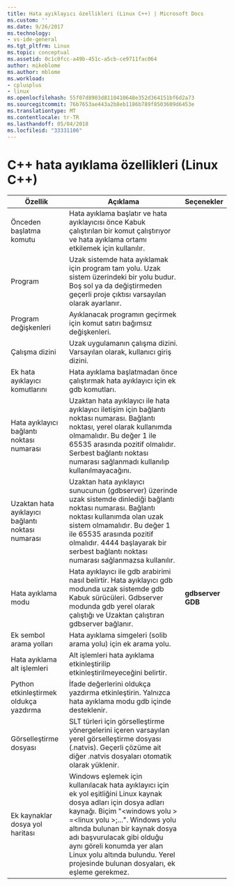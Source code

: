 ```yaml
---
title: Hata ayıklayıcı özellikleri (Linux C++) | Microsoft Docs
ms.custom: ''
ms.date: 9/26/2017
ms.technology:
- vs-ide-general
ms.tgt_pltfrm: Linux
ms.topic: conceptual
ms.assetid: 0c1c0fcc-a49b-451c-a5cb-ce9711fac064
author: mikeblome
ms.author: mblome
ms.workload:
- cplusplus
- linux
ms.openlocfilehash: 55f07d8903d8110410648e352d364151bf6d2a73
ms.sourcegitcommit: 76b7653ae443a2b8eb1186b789f8503609d6453e
ms.translationtype: MT
ms.contentlocale: tr-TR
ms.lasthandoff: 05/04/2018
ms.locfileid: "33331106"
---
```

# <a name="c-debugging-properties-linux-c"></a>C++ hata ayıklama özellikleri (Linux C++)

Özellik | Açıklama | Seçenekler
--- | ---| ---
Önceden başlatma komutu | Hata ayıklama başlatır ve hata ayıklayıcısı önce Kabuk çalıştırılan bir komut çalıştırıyor ve hata ayıklama ortamı etkilemek için kullanılır.
Program | Uzak sistemde hata ayıklamak için program tam yolu. Uzak sistem üzerindeki bir yolu budur. Boş sol ya da değiştirmeden geçerli proje çıktısı varsayılan olarak ayarlanır.
Program değişkenleri | Ayıklanacak programın geçirmek için komut satırı bağımsız değişkenleri.
Çalışma dizini | Uzak uygulamanın çalışma dizini. Varsayılan olarak, kullanıcı giriş dizini.
Ek hata ayıklayıcı komutlarını | Hata ayıklama başlatmadan önce çalıştırmak hata ayıklayıcı için ek gdb komutları.
Hata ayıklayıcı bağlantı noktası numarası | Uzaktan hata ayıklayıcı ile hata ayıklayıcı iletişim için bağlantı noktası numarası. Bağlantı noktası, yerel olarak kullanımda olmamalıdır. Bu değer 1 ile 65535 arasında pozitif olmalıdır. Serbest bağlantı noktası numarası sağlanmadı kullanılıp kullanılmayacağını.
Uzaktan hata ayıklayıcı bağlantı noktası numarası | Uzaktan hata ayıklayıcı sunucunun (gdbserver) üzerinde uzak sistemde dinlediği bağlantı noktası numarası. Bağlantı noktası kullanımda olan uzak sistem olmamalıdır. Bu değer 1 ile 65535 arasında pozitif olmalıdır. 4444 başlayarak bir serbest bağlantı noktası numarası sağlanmazsa kullanılır.
Hata ayıklama modu | Hata ayıklayıcı ile gdb arabirimi nasıl belirtir. Hata ayıklayıcı gdb modunda uzak sistemde gdb Kabuk sürücüleri. Gdbserver modunda gdb yerel olarak çalıştığı ve Uzaktan çalıştıran gdbserver bağlanır. | **gdbserver**<br>**GDB**<br>
Ek sembol arama yolları | Hata ayıklama simgeleri (solib arama yolu) için ek arama yolu.
Hata ayıklama alt işlemleri | Alt işlemleri hata ayıklama etkinleştirilip etkinleştirilmeyeceğini belirtir.
Python etkinleştirmek oldukça yazdırma | İfade değerlerini oldukça yazdırma etkinleştirin. Yalnızca hata ayıklama modu gdb içinde desteklenir.
Görselleştirme dosyası | SLT türleri için görselleştirme yönergelerini içeren varsayılan yerel görselleştirme dosyası (.natvis). Geçerli çözüme ait diğer .natvis dosyaları otomatik olarak yüklenir.
Ek kaynaklar dosya yol haritası | Windows eşlemek için kullanılacak hata ayıklayıcı için ek yol eşitliğini Linux kaynak dosya adları için dosya adları kaynağı. Biçim "\<windows yolu > =\<linux yolu >;...". Windows yolu altında bulunan bir kaynak dosya adı başvurulacak gibi olduğu aynı göreli konumda yer alan Linux yolu altında bulundu. Yerel projesinde bulunan dosyaları, ek eşleme gerekmez.
